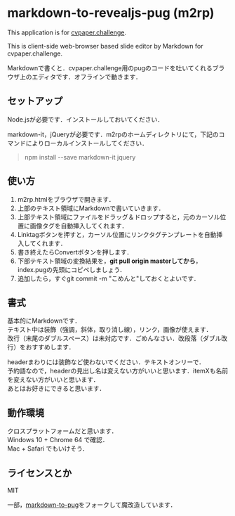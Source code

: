 # markdown-to-revealjs-pug (m2rp)

This application is for [cvpaper.challenge](https://github.com/cvpaperchallenge/cvpaper.challenge).

This is client-side web-browser based slide editor by Markdown for cvpaper.challenge.

Markdownで書くと．cvpaper.challenge用のpugのコードを吐いてくれるブラウザ上のエディタです．オフラインで動きます．

## セットアップ
Node.jsが必要です．インストールしておいてください．

markdown-it，jQueryが必要です．m2rpのホームディレクトリにて，下記のコマンドによりローカルインストールしてください．

> npm install --save markdown-it jquery


## 使い方
1. m2rp.htmlをブラウザで開きます．
2. 上部のテキスト領域にMarkdownで書いていきます．
3. 上部テキスト領域にファイルをドラッグ＆ドロップすると，元のカーソル位置に画像タグを自動挿入してくれます．
4. Linktagボタンを押すと，カーソル位置にリンクタグテンプレートを自動挿入してくれます．
5. 書き終えたらConvertボタンを押します．
6. 下部テキスト領域の変換結果を，**git pull origin masterしてから**，index.pugの先頭にコピペしましょう．
7. 追加したら，すぐgit commit -m "こめんと"しておくとよいです．

## 書式
基本的にMarkdownです．  
テキスト中は装飾（強調，斜体，取り消し線），リンク，画像が使えます．  
改行（末尾のダブルスペース）は未対応です．ごめんなさい．改段落（ダブル改行）をおすすめします．

headerまわりには装飾など使わないでください．テキストオンリーで．  
予約語なので，headerの見出し名は変えない方がいいと思います．itemXも名前を変えない方がいいと思います．  
あとはお好きにできると思います．

## 動作環境
クロスプラットフォームだと思います．  
Windows 10 + Chrome 64 で確認．  
Mac + Safari でもいけそう．  

## ライセンスとか
MIT

一部，[markdown-to-pug](https://alexandremasy.github.io/markdown-to-pug/)をフォークして魔改造しています．
